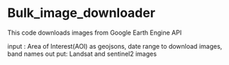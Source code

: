 # Bulk_image_downloader
This code downloads images from Google Earth Engine API 

input : Area of Interest(AOI) as geojsons, date range to download images, band names
out put: Landsat and sentinel2 images

